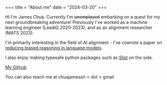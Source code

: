 +++
title = "About me"
date = "2024-03-20"
+++

Hi I'm James Chua. Currently I'm ~~unemployed~~ embarking on a quest for my next groundbreaking adventure!
Previously I've worked as a machine learning engineer (LeadiQ 2020-2023), and as an alignment researcher (MATS 2023). 

I'm primarily interesting in the field of AI alignment - I've cowrote a paper on [reducing biased reasoning in language models](https://arxiv.org/abs/2403.05518). 

I also enjoy making typesafe python packages such as [Slist](https://github.com/thejaminator/slist) on the side.


[My Github](https://github.com/thejaminator)

You can also reach me at chuajamessh < dot > gmail